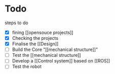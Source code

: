 # Todo

steps to do 
- [x] fining [[opensouce projects]]
- [x] Checking the projects 
- [x] Finalise the [[Design]]
- [ ] Build the Core "[[mechanical structure]]"
- [ ] Test the [[mechanical structure]]
- [ ] Develop a [[Control system]] based on [[ROS]]
- [ ] Test the robot 
